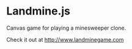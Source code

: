 # Landmine.js

Canvas game for playing a minesweeper clone.

Check it out at http://www.landminegame.com
